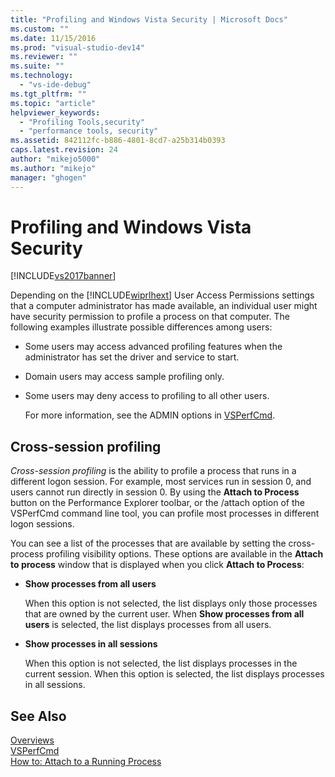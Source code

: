 ```yaml
---
title: "Profiling and Windows Vista Security | Microsoft Docs"
ms.custom: ""
ms.date: 11/15/2016
ms.prod: "visual-studio-dev14"
ms.reviewer: ""
ms.suite: ""
ms.technology: 
  - "vs-ide-debug"
ms.tgt_pltfrm: ""
ms.topic: "article"
helpviewer_keywords: 
  - "Profiling Tools,security"
  - "performance tools, security"
ms.assetid: 842112fc-b886-4801-8cd7-a25b314b0393
caps.latest.revision: 24
author: "mikejo5000"
ms.author: "mikejo"
manager: "ghogen"
---
```

# Profiling and Windows Vista Security
[!INCLUDE[vs2017banner](../includes/vs2017banner.md)]

Depending on the [!INCLUDE[wiprlhext](../includes/wiprlhext-md.md)] User Access Permissions settings that a computer administrator has made available, an individual user might have security permission to profile a process on that computer. The following examples illustrate possible differences among users:  
  
- Some users may access advanced profiling features when the administrator has set the driver and service to start.  
  
- Domain users may access sample profiling only.  
  
- Some users may deny access to profiling to all other users.  
  
  For more information, see the ADMIN options in [VSPerfCmd](../profiling/vsperfcmd.md).  
  
## Cross-session profiling  
 *Cross-session profiling* is the ability to profile a process that runs in a different logon session. For example, most services run in session 0, and users cannot run directly in session 0. By using the **Attach to Process** button on the Performance Explorer toolbar, or the /attach option of the VSPerfCmd command line tool, you can profile most processes in different logon sessions.  
  
 You can see a list of the processes that are available by setting the cross-process profiling visibility options. These options are available in the **Attach to process** window that is displayed when you click **Attach to Process**:  
  
-   **Show processes from all users**  
  
     When this option is not selected, the list displays only those processes that are owned by the current user. When **Show processes from all users** is selected, the list displays processes from all users.  
  
-   **Show processes in all sessions**  
  
     When this option is not selected, the list displays processes in the current session. When this option is selected, the list displays processes in all sessions.  
  
## See Also  
 [Overviews](../profiling/overviews-performance-tools.md)   
 [VSPerfCmd](../profiling/vsperfcmd.md)   
 [How to: Attach to a Running Process](http://msdn.microsoft.com/en-us/636d0a52-4bfd-48d2-89ad-d7b9ca4dc4f4)



